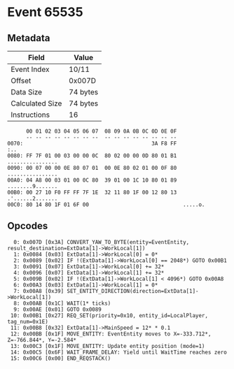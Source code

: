 # Event 65535

## Metadata

| Field           | Value    |
|-----------------|----------|
| Event Index     | 10/11    |
| Offset          | 0x007D   |
| Data Size       | 74 bytes |
| Calculated Size | 74 bytes |
| Instructions    | 16       |

```
      00 01 02 03 04 05 06 07  08 09 0A 0B 0C 0D 0E 0F
      -- -- -- -- -- -- -- --  -- -- -- -- -- -- -- --
0070:                                         3A F8 FF               :..
0080: FF 7F 01 00 03 00 00 0C  80 02 00 00 0D 80 01 B1  ................
0090: 00 07 00 00 0E 80 07 01  00 0E 80 02 01 00 0F 80  ................
00A0: 04 A8 00 03 01 00 0C 80  39 01 00 1C 10 80 01 89  ........9.......
00B0: 00 27 10 F0 FF FF 7F 1E  32 11 80 1F 00 12 80 13  .'......2.......
00C0: 80 14 80 1F 01 6F 00                              .....o.         
```

## Opcodes

```
  0: 0x007D [0x3A] CONVERT_YAW_TO_BYTE(entity=EventEntity, result_destination=ExtData[1]->WorkLocal[1])
  1: 0x0084 [0x03] ExtData[1]->WorkLocal[0] = 0*
  2: 0x0089 [0x02] IF !(ExtData[1]->WorkLocal[0] == 2048*) GOTO 0x00B1
  3: 0x0091 [0x07] ExtData[1]->WorkLocal[0] += 32*
  4: 0x0096 [0x07] ExtData[1]->WorkLocal[1] += 32*
  5: 0x009B [0x02] IF !(ExtData[1]->WorkLocal[1] < 4096*) GOTO 0x00A8
  6: 0x00A3 [0x03] ExtData[1]->WorkLocal[1] = 0*
  7: 0x00A8 [0x39] SET_ENTITY_DIRECTION(direction=ExtData[1]->WorkLocal[1])
  8: 0x00AB [0x1C] WAIT(1* ticks)
  9: 0x00AE [0x01] GOTO 0x0089
 10: 0x00B1 [0x27] REQ_SET(priority=0x10, entity_id=LocalPlayer, tag_num=0x1E)
 11: 0x00B8 [0x32] ExtData[1]->MainSpeed = 12* * 0.1
 12: 0x00BB [0x1F] MOVE_ENTITY: EventEntity moves to X=-333.712*, Z=-766.844*, Y=-2.584*
 13: 0x00C3 [0x1F] MOVE_ENTITY: Update entity position (mode=1)
 14: 0x00C5 [0x6F] WAIT_FRAME_DELAY: Yield until WaitTime reaches zero
 15: 0x00C6 [0x00] END_REQSTACK()
```
